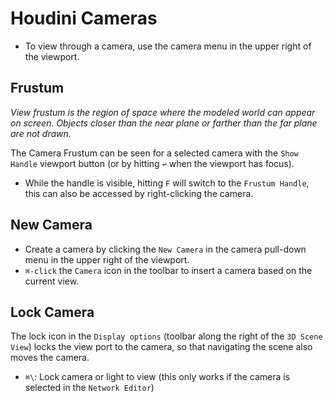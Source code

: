 # Houdini Cameras

- To view through a camera, use the camera menu in the upper right of the viewport.

## Frustum

*View frustum is the region of space where the modeled world can appear on screen. Objects closer than the near plane or farther than the far plane are not drawn.*

The Camera Frustum can be seen for a selected camera with the `Show Handle` viewport button (or by hitting `↩` when the viewport has focus).

- While the handle is visible, hitting `F` will switch to the `Frustum Handle`, this can also be accessed by right-clicking the camera.

## New Camera

- Create a camera by clicking the `New Camera` in the camera pull-down menu in the upper right of the viewport.
- `⌘-click` the `Camera` icon in the toolbar to insert a camera based on the current view.

## Lock Camera

The lock icon in the `Display options` (toolbar along the right of the `3D Scene View`) locks the view port to the camera, so that navigating the scene also moves the camera.

- `⌘\`: Lock camera or light to view (this only works if the camera is selected in the `Network Editor`)
